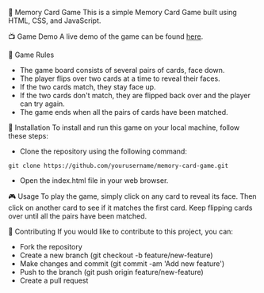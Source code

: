 :memo: Memory Card Game
This is a simple Memory Card Game built using HTML, CSS, and JavaScript.

:tv: Game Demo
A live demo of the game can be found [here]().

:game_die: Game Rules
- The game board consists of several pairs of cards, face down.
- The player flips over two cards at a time to reveal their faces.
- If the two cards match, they stay face up.
- If the two cards don't match, they are flipped back over and the player can try again.
- The game ends when all the pairs of cards have been matched.

:floppy_disk: Installation
To install and run this game on your local machine, follow these steps:

- Clone the repository using the following command:
```
git clone https://github.com/yourusername/memory-card-game.git
```
- Open the index.html file in your web browser.

:video_game: Usage
To play the game, simply click on any card to reveal its face. Then click on another card to see if it matches the first card. Keep flipping cards over until all the pairs have been matched.

:handshake: Contributing
If you would like to contribute to this project, you can:
- Fork the repository
- Create a new branch (git checkout -b feature/new-feature)
- Make changes and commit (git commit -am 'Add new feature')
- Push to the branch (git push origin feature/new-feature)
- Create a pull request
